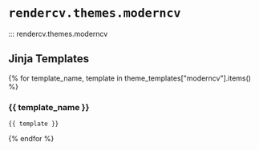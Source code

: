 # `rendercv.themes.moderncv`

::: rendercv.themes.moderncv

## Jinja Templates

{% for template_name, template in theme_templates["moderncv"].items() %}
### {{ template_name }}

```typst
{{ template }}
```

{% endfor %}
